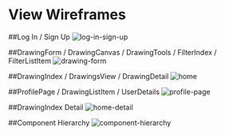 # View Wireframes

##Log In / Sign Up
![log-in-sign-up]

##DrawingForm / DrawingCanvas / DrawingTools / FilterIndex / FilterListItem
![drawing-form]

##DrawingIndex / DrawingsView / DrawingDetail
![home]

##ProfilePage / DrawingListItem / UserDetails
![profile-page]

##DrawingIndex Detail
![home-detail]

##Component Hierarchy
![component-hierarchy]

[log-in-sign-up]: ./wireframes/LogInSignUp.jpg
[drawing-form]: ./wireframes/DrawingForm.jpg
[home]: ./wireframes/Home.jpg
[profile-page]: ./wireframes/ProfilePage.jpg
[home-detail]: ./wireframes/HomeDetail.jpg
[component-hierarchy]: ./wireframes/ComponentHierarchy.jpg
